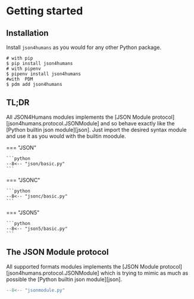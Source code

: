 # Getting started

## Installation

Install `json4humans` as you would for any other Python package.

```shell
# with pip
$ pip install json4humans
# with pipenv
$ pipenv install json4humans
#with  PDM
$ pdm add json4humans
```

## TL;DR

All JSON4Humans modules implements the [JSON Module protocol][json4humans.protocol.JSONModule]
and so behave exactly like the [Python builtin json module][json].
Just import the desired syntax module and use it as you would with the builtin moodule.

=== "JSON"

    ```python
    --8<-- "json/basic.py"
    ```

=== "JSONC"

    ```python
    --8<-- "jsonc/basic.py"
    ```

=== "JSON5"

    ```python
    --8<-- "json5/basic.py"
    ```

## The JSON Module protocol

All supported formats modules implements the [JSON Module protocol][json4humans.protocol.JSONModule]
which is trying to mimic as much as possible the [Python builtin json module][json].

```python
--8<-- "jsonmodule.py"
```

